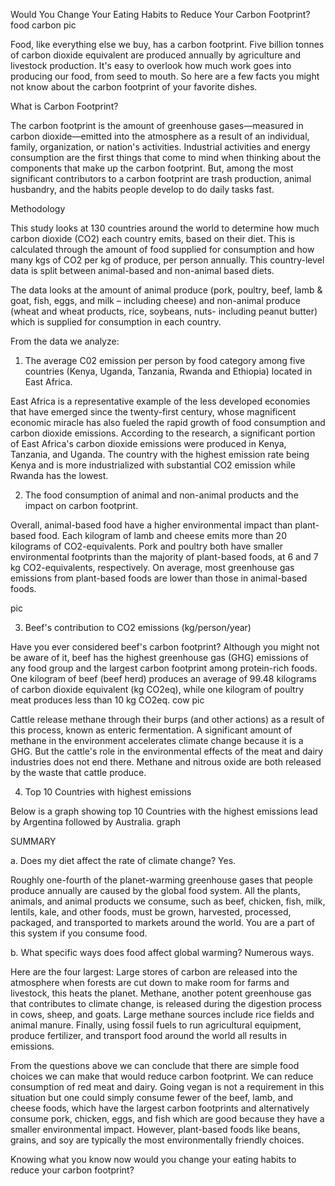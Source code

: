 


Would You Change Your Eating Habits to Reduce Your Carbon Footprint?
food carbon pic

Food, like everything else we buy, has a carbon footprint. Five billion tonnes of carbon dioxide equivalent are produced annually by agriculture and livestock production. It's easy to overlook how much work goes into producing our food, from seed to mouth. So here are a few facts you might not know about the carbon footprint of your favorite dishes.

What is Carbon Footprint?

The carbon footprint is the amount of greenhouse gases—measured in carbon dioxide—emitted into the atmosphere as a result of an individual, family, organization, or nation's activities. Industrial activities and energy consumption are the first things that come to mind when thinking about the components that make up the carbon footprint. But, among the most significant contributors to a carbon footprint are trash production, animal husbandry, and the habits people develop to do daily tasks fast.

Methodology

This study looks at 130 countries around the world to determine how much carbon dioxide (CO2) each country emits, based on their diet. This is calculated through the amount of food supplied for consumption and how many kgs of CO2 per kg of produce, per person annually. This country-level data is split between animal-based and non-animal based diets.

The data looks at the amount of animal produce (pork, poultry, beef, lamb & goat, fish, eggs, and milk – including cheese) and non-animal produce (wheat and wheat products, rice, soybeans, nuts- including peanut butter) which is supplied for consumption in each country.

From the data we analyze:

1. The average C02 emission per person by food category among five countries (Kenya, Uganda, Tanzania, Rwanda and Ethiopia) located in East Africa.

East Africa is a representative example of the less developed economies that have emerged since the twenty-first century, whose magnificent economic miracle has also fueled the rapid growth of food consumption and carbon dioxide emissions. According to the research, a significant portion of East Africa's carbon dioxide emissions were produced in Kenya, Tanzania, and Uganda. The country with the highest emission rate being Kenya and is more industrialized with substantial CO2 emission while Rwanda has the lowest.

2. The food consumption of animal and non-animal products and the impact on carbon footprint.

Overall, animal-based food have a higher environmental impact than plant-based food. Each kilogram of lamb and cheese emits more than 20 kilograms of CO2-equivalents. Pork and poultry both have smaller environmental footprints than the majority of plant-based foods, at 6 and 7 kg CO2-equivalents, respectively. On average, most greenhouse gas emissions from plant-based foods are lower than those in animal-based foods.

pic

3. Beef's contribution to CO2 emissions (kg/person/year)

Have you ever considered beef's carbon footprint? Although you might not be aware of it, beef has the highest greenhouse gas (GHG) emissions of any food group and the largest carbon footprint among protein-rich foods. One kilogram of beef (beef herd) produces an average of 99.48 kilograms of carbon dioxide equivalent (kg CO2eq), while one kilogram of poultry meat produces less than 10 kg CO2eq. cow pic

Cattle release methane through their burps (and other actions) as a result of this process, known as enteric fermentation. A significant amount of methane in the environment accelerates climate change because it is a GHG. But the cattle's role in the environmental effects of the meat and dairy industries does not end there. Methane and nitrous oxide are both released by the waste that cattle produce.

4. Top 10 Countries with highest emissions

Below is a graph showing top 10 Countries with the highest emissions lead by Argentina followed by Australia. graph

SUMMARY

a. Does my diet affect the rate of climate change? Yes.

Roughly one-fourth of the planet-warming greenhouse gases that people produce annually are caused by the global food system. All the plants, animals, and animal products we consume, such as beef, chicken, fish, milk, lentils, kale, and other foods, must be grown, harvested, processed, packaged, and transported to markets around the world. You are a part of this system if you consume food.

b. What specific ways does food affect global warming? Numerous ways.

Here are the four largest: Large stores of carbon are released into the atmosphere when forests are cut down to make room for farms and livestock, this heats the planet. Methane, another potent greenhouse gas that contributes to climate change, is released during the digestion process in cows, sheep, and goats. Large methane sources include rice fields and animal manure. Finally, using fossil fuels to run agricultural equipment, produce fertilizer, and transport food around the world all results in emissions.

From the questions above we can conclude that there are simple food choices we can make that would reduce carbon footprint. We can reduce consumption of red meat and dairy. Going vegan is not a requirement in this situation but one could simply consume fewer of the beef, lamb, and cheese foods, which have the largest carbon footprints and alternatively consume pork, chicken, eggs, and fish which are good because they have a smaller environmental impact. However, plant-based foods like beans, grains, and soy are typically the most environmentally friendly choices.

Knowing what you know now would you change your eating habits to reduce your carbon footprint?

